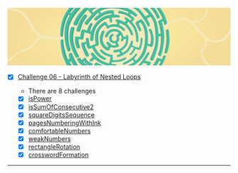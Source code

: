 ![arcade-core-06-labyrinth](arcade-core-06-labyrinth.png)

- [x] [Challenge 06 - Labyrinth of Nested Loops]()

  - There are 8 challenges
  - [x] [isPower]()
  - [x] [isSumOfConsecutive2]()
  - [x] [squareDigitsSequence]()
  - [x] [pagesNumberingWithInk]()
  - [x] [comfortableNumbers]()
  - [x] [weakNumbers]()
  - [x] [rectangleRotation]()
  - [x] [crosswordFormation]()

-------------

